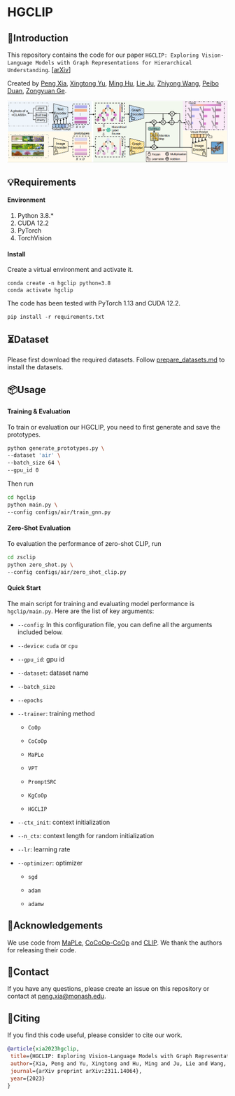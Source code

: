 # HGCLIP

## 👀Introduction

This repository contains the code for our paper `HGCLIP: Exploring Vision-Language Models with Graph Representations for Hierarchical Understanding`. [[arXiv](https://arxiv.org/abs/2311.14064)]

Created by [Peng Xia](https://peng-xia.site/), [Xingtong Yu](https://xingtongyu.netlify.app/), [‪Ming Hu‬‬](https://minghu0830.github.io/), [Lie Ju](https://mmai.group/peoples/julie/), [Zhiyong Wang](https://scholar.google.com/citations?user=Sqou_P0AAAAJ&hl=zh-CN&oi=ao), [Peibo Duan](https://research.monash.edu/en/persons/ben-duan), [Zongyuan Ge](https://zongyuange.github.io/).

![](fig/fig.png)

## 💡Requirements

#### Environment

1. Python 3.8.*
2. CUDA 12.2
3. PyTorch 
4. TorchVision 

#### Install

Create a  virtual environment and activate it.

```shell
conda create -n hgclip python=3.8
conda activate hgclip
```

The code has been tested with PyTorch 1.13 and CUDA 12.2.

```shell
pip install -r requirements.txt
```

## ⏳Dataset

Please first download the required datasets. Follow [prepare_datasets.md](hgclip/data/prepare_datasets.md) to install the datasets.

## 📦Usage

#### Training & Evaluation

To train or evaluation our HGCLIP, you need to first generate and save the prototypes. 

```bash
python generate_prototypes.py \
--dataset 'air' \
--batch_size 64 \
--gpu_id 0 
```

Then run

```bash
cd hgclip
python main.py \
--config configs/air/train_gnn.py
```

#### Zero-Shot Evaluation

To evaluation the performance of zero-shot CLIP, run

```bash
cd zsclip
python zero_shot.py \
--config configs/air/zero_shot_clip.py
```

#### Quick Start

The main script for training and evaluating model performance is `hgclip/main.py`. Here are the list of key arguments:

- `--config`:  In this configuration file, you can define all the arguments included below.

- `--device`: `cuda` or `cpu`

- `--gpu_id`: gpu id

- `--dataset`: dataset name

- `--batch_size`

- `--epochs`

- `--trainer`: training method
  
  - `CoOp`
  
  - `CoCoOp`
  
  - `MaPLe`
  
  - `VPT`
  
  - `PromptSRC`
  
  - `KgCoOp`
  
  - `HGCLIP`

- `--ctx_init`: context initialization

- `--n_ctx`: context length for random initialization

- `--lr`: learning rate

- `--optimizer`: optimizer
  
  - `sgd`
  
  - `adam`
  
  - `adamw`

## 🙏Acknowledgements

We use code from [MaPLe](https://github.com/muzairkhattak/multimodal-prompt-learning), [CoCoOp-CoOp](https://github.com/KaiyangZhou/CoOp) and [CLIP](https://github.com/openai/CLIP). We thank the authors for releasing their code.

## 📧Contact

If you have any questions, please create an issue on this repository or contact at [peng.xia@monash.edu](mailto:peng.xia@monash.edu).

## 📝Citing

If you find this code useful, please consider to cite our work.
```bibtex
@article{xia2023hgclip,
 title={HGCLIP: Exploring Vision-Language Models with Graph Representations for Hierarchical Understanding},
 author={Xia, Peng and Yu, Xingtong and Hu, Ming and Ju, Lie and Wang, Zhiyong and Duan, Peibo and Ge, Zongyuan},
 journal={arXiv preprint arXiv:2311.14064},
 year={2023}
}
```

